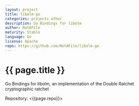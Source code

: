 ```yaml
---
layout: project
title: libolm-go
categories: projects other
description: Go Bindings for libolm
author: NotAFile
maturity: Stable
language: Go
license: Apache
repo: https://github.com/NotAFile/libolm-go
---
```


# {{ page.title }}
Go Bindings for libolm, an implementation of the Double Ratchet cryptographic ratchet

Repository: <{{page.repo}}>
